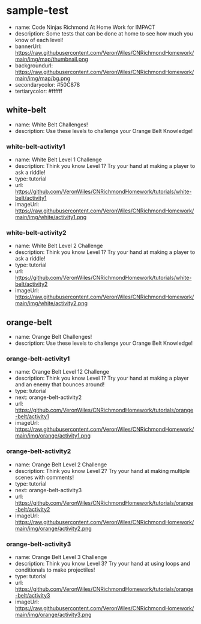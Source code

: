 # sample-test
* name: Code Ninjas Richmond At Home Work for IMPACT
* description: Some tests that can be done at home to see how much you know of each level!
* bannerUrl: https://raw.githubusercontent.com/VeronWiles/CNRichmondHomework/main/img/map/thumbnail.png
* backgroundurl: https://raw.githubusercontent.com/VeronWiles/CNRichmondHomework/main/img/map/bg.png
* secondarycolor: #50C878
* tertiarycolor: #ffffff

## white-belt
* name: White Belt Challenges!
* description: Use these levels to challenge your Orange Belt Knowledge!

### white-belt-activity1

* name: White Belt Level 1 Challenge
* description: Think you know Level 1? Try your hand at making a player to ask a riddle!
* type: tutorial
* url: https://github.com/VeronWiles/CNRichmondHomework/tutorials/white-belt/activity1
* imageUrl: https://raw.githubusercontent.com/VeronWiles/CNRichmondHomework/main/img/white/activity1.png

### white-belt-activity2

* name: White Belt Level 2 Challenge
* description: Think you know Level 1? Try your hand at making a player to ask a riddle!
* type: tutorial
* url: https://github.com/VeronWiles/CNRichmondHomework/tutorials/white-belt/activity2
* imageUrl: https://raw.githubusercontent.com/VeronWiles/CNRichmondHomework/main/img/white/activity2.png

## orange-belt
* name: Orange Belt Challenges!
* description: Use these levels to challenge your Orange Belt Knowledge!

### orange-belt-activity1

* name: Orange Belt Level 12 Challenge
* description: Think you know Level 1? Try your hand at making a player and an enemy that bounces around!
* type: tutorial
* next: orange-belt-activity2
* url: https://github.com/VeronWiles/CNRichmondHomework/tutorials/orange-belt/activity1
* imageUrl: https://raw.githubusercontent.com/VeronWiles/CNRichmondHomework/main/img/orange/activity1.png

### orange-belt-activity2

* name: Orange Belt Level 2 Challenge
* description: Think you know Level 2? Try your hand at making multiple scenes with comments!
* type: tutorial
* next: orange-belt-activity3
* url: https://github.com/VeronWiles/CNRichmondHomework/tutorials/orange-belt/activity2
* imageUrl: https://raw.githubusercontent.com/VeronWiles/CNRichmondHomework/main/img/orange/activity2.png

### orange-belt-activity3

* name: Orange Belt Level 3 Challenge
* description: Think you know Level 3? Try your hand at using loops and conditionals to make projectiles!
* type: tutorial
* url: https://github.com/VeronWiles/CNRichmondHomework/tutorials/orange-belt/activity3
* imageUrl: https://raw.githubusercontent.com/VeronWiles/CNRichmondHomework/main/img/orange/activity3.png